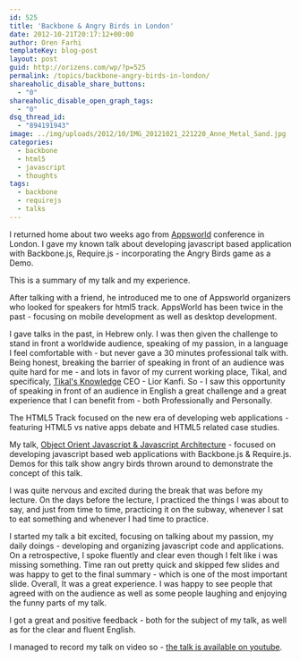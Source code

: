 ```yaml
---
id: 525
title: 'Backbone & Angry Birds in London'
date: 2012-10-21T20:17:12+00:00
author: Oren Farhi 
templateKey: blog-post
layout: post
guid: http://orizens.com/wp/?p=525
permalink: /topics/backbone-angry-birds-in-london/
shareaholic_disable_share_buttons:
  - "0"
shareaholic_disable_open_graph_tags:
  - "0"
dsq_thread_id:
  - "894191943"
image: ../img/uploads/2012/10/IMG_20121021_221220_Anne_Metal_Sand.jpg
categories:
  - backbone
  - html5
  - javascript
  - thoughts
tags:
  - backbone
  - requirejs
  - talks
---
```

I returned home about two weeks ago from [Appsworld](http://www.apps-world.net/europe/index.php "AppsWorld Website") conference in London. I gave my known talk about developing javascript based application with Backbone.js, Require.js - incorporating the Angry Birds game as a Demo.
  
This is a summary of my talk and my experience.<!--more-->


  
After talking with a friend, he introduced me to one of Appsworld organizers who looked for speakers for html5 track. AppsWorld has been twice in the past - focusing on mobile development as well as desktop development.
  
I gave talks in the past, in Hebrew only. I was then given the challenge to stand in front a worldwide audience, speaking of my passion, in a language I feel comfortable with - but never gave a 30 minutes professional talk with. Being honest, breaking the barrier of speaking in front of an audience was quite hard for me - and lots in favor of my current working place, Tikal, and specificaly, [Tikal's Knowledge](http://tikalk.com "Tikal Knowledge - Open Source Solutions with Exeprt IT's") CEO - Lior Kanfi. So - I saw this opportunity of speaking in front of an audience in English a great challenge and a great experience that I can benefit from - both Professionally and Personally.
  
The HTML5 Track focused on the new era of developing web applications - featuring HTML5 vs native apps debate and HTML5 related case studies.
  
My talk, [Object Orient Javascript & Javascript Architecture](http://orizens.github.com/oopjs-talk/ "OOP Javascript & JS Architecture using Backbone.js and Angry Birds") - focused on developing javascript based web applications with Backbone.js & Require.js. Demos for this talk show angry birds thrown around to demonstrate the concept of this talk.
  
I was quite nervous and excited during the break that was before my lecture. On the days before the lecture, I practiced the things I was about to say, and just from time to time, practicing it on the subway, whenever I sat to eat something and whenever I had time to practice.
  
I started my talk a bit excited, focusing on talking about my passion, my daily doings - developing and organizing javascript code and applications. On a retrospective, I spoke fluently and clear even though I felt like i was missing something. Time ran out pretty quick and skipped few slides and was happy to get to the final summary - which is one of the most important slide. Overall, It was a great experience. I was happy to see people that agreed with on the audience as well as some people laughing and enjoying the funny parts of my talk.
  
I got a great and positive feedback - both for the subject of my talk, as well as for the clear and fluent English.
  
I managed to record my talk on video so - <a href="https://www.youtube.com/watch?v=NCAfH7xdM5o&feature=youtube_gdata_player" title="Oren Farhi's talk about oop js & js architecture" target="_blank">the talk is available on youtube</a>.
